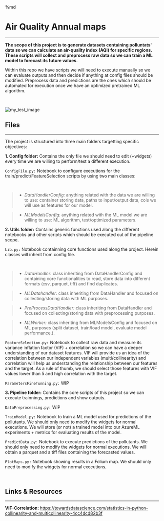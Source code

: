 %md

# Air Quality Annual maps
********

**The scope of this project is to generate datasets containing polluntats' data so we can calculate an air-quality index (AQI) for specific regions. These scripts will collect and preprocess raw data so we can train a ML model to forecast its future values.**

Within this repo we have scripts we will need to execute manually so we can evaluate outputs and then decide if anything at config files should be modified. Preprocess data and predictions are the ones which should be automated for execution once we have an optimized pretrained ML algorithm.

<br />

![my_test_image](/files/shared_uploads/iborra@discomap.eea.europa.eu/AQAnnualMaps_drawio.png)

## Files
********
The project is structured into three main folders targetting specific objectives:

**1. Config folder:** Contains the only file we should need to edit (+widgets) every time we are willing to perform/test a different execution.
  
`ConfigFile.py:` Notebook to configure executions for the train/predict/FeatureSelection scripts by using two main classes:

<br />

>- *DataHandlerConfig:* anything related with the data we are willing to use: container storing data, paths to input/output data, cols we will use as features for our model.

>- *MLModelsConfig:* anything related with the ML model we are willing to use: ML algorithm, test/optimized parameters.


**2. Utils folder:** Contains generic functions used along the different notebooks and other scripts which should be executed out of the pipeline scope. 

`Lib.py:` Notebook containning core functions used along the project. Herein classes will inherit from config file.

<br />

>- *DataHandler:* class inheriting from DataHandlerConfig and containing core functionalities to read, store data into different formats (csv, parquet, tiff) and find duplicates.

>- *MLDatahandler:* class inheriting from DataHandler and focused on collecting/storing data with ML purposes.

>- *PreProcessDataHandler:* class inheriting from DataHandler and focused on collecting/storing data with preprocessing purposes.

>- *MLWorker:* class inheriting from MLModelsConfig and focused on ML purposes (split dataset, train/load model, evaluate model performance.).

`FeatureSelection.py:` Notebook to collect raw data and measure its variance inflation factor (VIF) + correlation so we can have a deeper understanding of our dataset features. VIF will provide us an idea of the correlation between our independent variables (multi/collinearity) and correlation will help us understanding the relationship between our features and the target. 
As a rule of thumb, we should select those features with VIF values lower than 5 and high correlation with the target.

`ParametersFineTunning.py:` WIP



**3. Pipeline folder:** Contains the core scripts of this project so we can execute trainnings, predictions and show outputs.

`DataPreprocessing.py:` WIP

`TrainModel.py:` Notebook to train a ML model used for predictions of the pollutants. We should only need to modify the widgets for normal executions. We will store (or not) a trained model into our AzureML experiments + metrics for evaluating results of the model.

`PredictData.py:` Notebook to execute predictions of the pollutants. We should only need to modify the widgets for normal executions. We will obtain a parquet and a tiff files containing the forecasted values.

`PlotMaps.py:` Notebook showing results in a Folium map. We should only need to modify the widgets for normal executions.

<br />

## Links & Resources
********

**VIF-Correlation:** https://towardsdatascience.com/statistics-in-python-collinearity-and-multicollinearity-4cc4dcd82b3f

